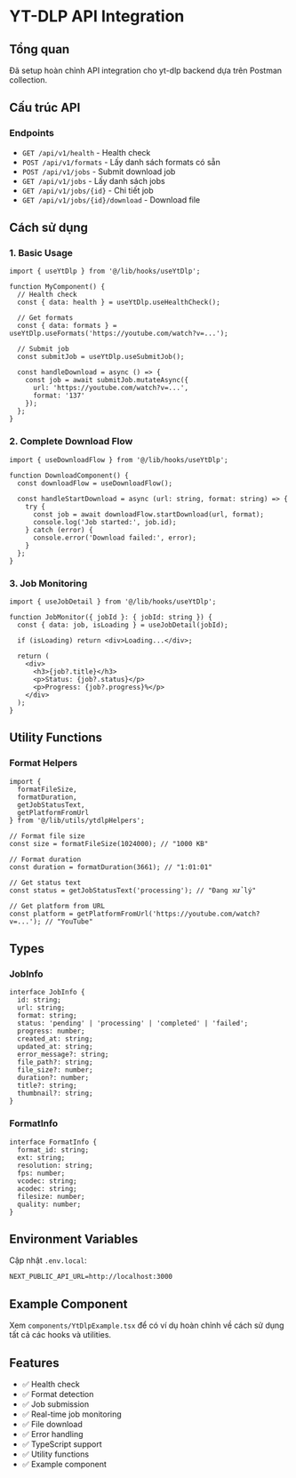 # YT-DLP API Integration

## Tổng quan

Đã setup hoàn chỉnh API integration cho yt-dlp backend dựa trên Postman collection.

## Cấu trúc API

### Endpoints
- `GET /api/v1/health` - Health check
- `POST /api/v1/formats` - Lấy danh sách formats có sẵn
- `POST /api/v1/jobs` - Submit download job
- `GET /api/v1/jobs` - Lấy danh sách jobs
- `GET /api/v1/jobs/{id}` - Chi tiết job
- `GET /api/v1/jobs/{id}/download` - Download file

## Cách sử dụng

### 1. Basic Usage

```tsx
import { useYtDlp } from '@/lib/hooks/useYtDlp';

function MyComponent() {
  // Health check
  const { data: health } = useYtDlp.useHealthCheck();
  
  // Get formats
  const { data: formats } = useYtDlp.useFormats('https://youtube.com/watch?v=...');
  
  // Submit job
  const submitJob = useYtDlp.useSubmitJob();
  
  const handleDownload = async () => {
    const job = await submitJob.mutateAsync({
      url: 'https://youtube.com/watch?v=...',
      format: '137'
    });
  };
}
```

### 2. Complete Download Flow

```tsx
import { useDownloadFlow } from '@/lib/hooks/useYtDlp';

function DownloadComponent() {
  const downloadFlow = useDownloadFlow();
  
  const handleStartDownload = async (url: string, format: string) => {
    try {
      const job = await downloadFlow.startDownload(url, format);
      console.log('Job started:', job.id);
    } catch (error) {
      console.error('Download failed:', error);
    }
  };
}
```

### 3. Job Monitoring

```tsx
import { useJobDetail } from '@/lib/hooks/useYtDlp';

function JobMonitor({ jobId }: { jobId: string }) {
  const { data: job, isLoading } = useJobDetail(jobId);
  
  if (isLoading) return <div>Loading...</div>;
  
  return (
    <div>
      <h3>{job?.title}</h3>
      <p>Status: {job?.status}</p>
      <p>Progress: {job?.progress}%</p>
    </div>
  );
}
```

## Utility Functions

### Format Helpers
```tsx
import { 
  formatFileSize, 
  formatDuration, 
  getJobStatusText,
  getPlatformFromUrl 
} from '@/lib/utils/ytdlpHelpers';

// Format file size
const size = formatFileSize(1024000); // "1000 KB"

// Format duration
const duration = formatDuration(3661); // "1:01:01"

// Get status text
const status = getJobStatusText('processing'); // "Đang xử lý"

// Get platform from URL
const platform = getPlatformFromUrl('https://youtube.com/watch?v=...'); // "YouTube"
```

## Types

### JobInfo
```tsx
interface JobInfo {
  id: string;
  url: string;
  format: string;
  status: 'pending' | 'processing' | 'completed' | 'failed';
  progress: number;
  created_at: string;
  updated_at: string;
  error_message?: string;
  file_path?: string;
  file_size?: number;
  duration?: number;
  title?: string;
  thumbnail?: string;
}
```

### FormatInfo
```tsx
interface FormatInfo {
  format_id: string;
  ext: string;
  resolution: string;
  fps: number;
  vcodec: string;
  acodec: string;
  filesize: number;
  quality: number;
}
```

## Environment Variables

Cập nhật `.env.local`:
```env
NEXT_PUBLIC_API_URL=http://localhost:3000
```

## Example Component

Xem `components/YtDlpExample.tsx` để có ví dụ hoàn chỉnh về cách sử dụng tất cả các hooks và utilities.

## Features

- ✅ Health check
- ✅ Format detection
- ✅ Job submission
- ✅ Real-time job monitoring
- ✅ File download
- ✅ Error handling
- ✅ TypeScript support
- ✅ Utility functions
- ✅ Example component
